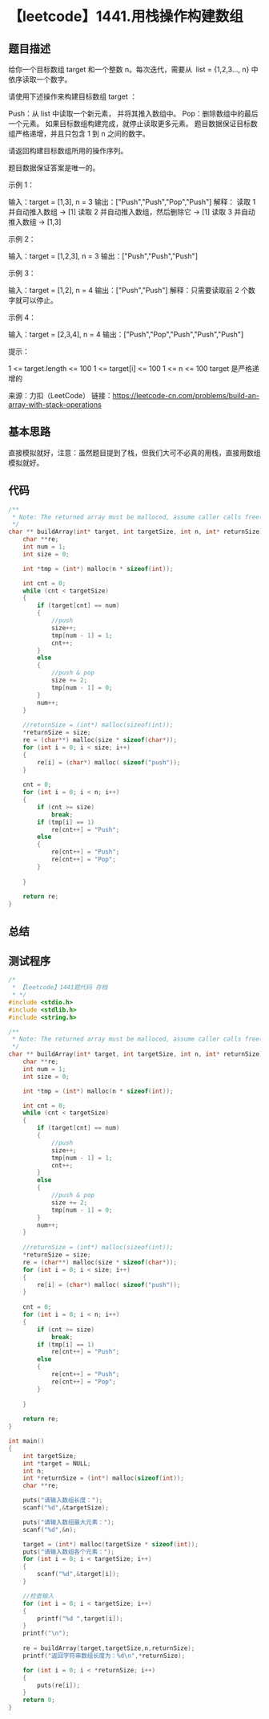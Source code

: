 # 【leetcode】1441.用栈操作构建数组

## 题目描述

给你一个目标数组 target 和一个整数 n。每次迭代，需要从  list = {1,2,3..., n} 中依序读取一个数字。

请使用下述操作来构建目标数组 target ：

Push：从 list 中读取一个新元素， 并将其推入数组中。
Pop：删除数组中的最后一个元素。
如果目标数组构建完成，就停止读取更多元素。
题目数据保证目标数组严格递增，并且只包含 1 到 n 之间的数字。

请返回构建目标数组所用的操作序列。

题目数据保证答案是唯一的。


示例 1：

输入：target = [1,3], n = 3
输出：["Push","Push","Pop","Push"]
解释： 
读取 1 并自动推入数组 -> [1]
读取 2 并自动推入数组，然后删除它 -> [1]
读取 3 并自动推入数组 -> [1,3]

示例 2：

输入：target = [1,2,3], n = 3
输出：["Push","Push","Push"]

示例 3：

输入：target = [1,2], n = 4
输出：["Push","Push"]
解释：只需要读取前 2 个数字就可以停止。

示例 4：

输入：target = [2,3,4], n = 4
输出：["Push","Pop","Push","Push","Push"]
 

提示：

1 <= target.length <= 100
1 <= target[i] <= 100
1 <= n <= 100
target 是严格递增的

来源：力扣（LeetCode）
链接：https://leetcode-cn.com/problems/build-an-array-with-stack-operations

## 基本思路

直接模拟就好，注意：虽然题目提到了栈，但我们大可不必真的用栈，直接用数组模拟就好。

## 代码

```c++
/**
 * Note: The returned array must be malloced, assume caller calls free().
 */
char ** buildArray(int* target, int targetSize, int n, int* returnSize){
    char **re;
    int num = 1;
    int size = 0;

    int *tmp = (int*) malloc(n * sizeof(int));

    int cnt = 0;
    while (cnt < targetSize)
    {
        if (target[cnt] == num)
        {
            //push
            size++;
            tmp[num - 1] = 1;
            cnt++;
        }
        else
        {
            //push & pop
            size += 2;
            tmp[num - 1] = 0;
        }
        num++;
    }
    
    //returnSize = (int*) malloc(sizeof(int));
    *returnSize = size;
    re = (char**) malloc(size * sizeof(char*));
    for (int i = 0; i < size; i++)
    {
        re[i] = (char*) malloc( sizeof("push"));
    }
    
    cnt = 0;
    for (int i = 0; i < n; i++)
    {
        if (cnt >= size)
            break;
        if (tmp[i] == 1)
            re[cnt++] = "Push";
        else
        {
            re[cnt++] = "Push";
            re[cnt++] = "Pop";
        }
        
    }
    
    return re;
}
```

## 总结

## 测试程序

```c++
/*
 * 【leetcode】1441题代码 存档
 * */
#include <stdio.h>
#include <stdlib.h>
#include <string.h>

/**
 * Note: The returned array must be malloced, assume caller calls free().
 */
char ** buildArray(int* target, int targetSize, int n, int* returnSize){
    char **re;
    int num = 1;
    int size = 0;

    int *tmp = (int*) malloc(n * sizeof(int));

    int cnt = 0;
    while (cnt < targetSize)
    {
        if (target[cnt] == num)
        {
            //push
            size++;
            tmp[num - 1] = 1;
            cnt++;
        }
        else
        {
            //push & pop
            size += 2;
            tmp[num - 1] = 0;
        }
        num++;
    }
    
    //returnSize = (int*) malloc(sizeof(int));
    *returnSize = size;
    re = (char**) malloc(size * sizeof(char*));
    for (int i = 0; i < size; i++)
    {
        re[i] = (char*) malloc( sizeof("push"));
    }
    
    cnt = 0;
    for (int i = 0; i < n; i++)
    {
        if (cnt >= size)
            break;
        if (tmp[i] == 1)
            re[cnt++] = "Push";
        else
        {
            re[cnt++] = "Push";
            re[cnt++] = "Pop";
        }
        
    }
    
    return re;
}

int main()
{
    int targetSize;
    int *target = NULL;
    int n;
    int *returnSize = (int*) malloc(sizeof(int));
    char **re;

    puts("请输入数组长度：");
    scanf("%d",&targetSize);

    puts("请输入数组最大元素：");
    scanf("%d",&n);

    target = (int*) malloc(targetSize * sizeof(int));
    puts("请输入数组各个元素：");
    for (int i = 0; i < targetSize; i++)
    {
        scanf("%d",&target[i]);
    }

    //检查输入
    for (int i = 0; i < targetSize; i++)
    {
        printf("%d ",target[i]);
    }
    printf("\n");
    
    re = buildArray(target,targetSize,n,returnSize);
    printf("返回字符串数组长度为：%d\n",*returnSize);

    for (int i = 0; i < *returnSize; i++)
    {
        puts(re[i]);
    }
    return 0;
}
```